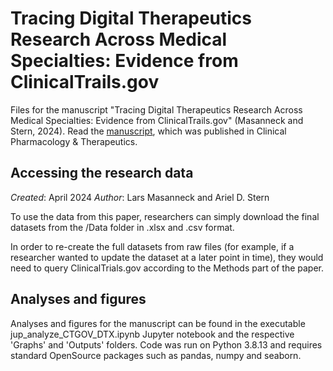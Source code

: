 # Tracing Digital Therapeutics Research Across Medical Specialties: Evidence from ClinicalTrails.gov
Files for the manuscript "Tracing Digital Therapeutics Research Across Medical Specialties: Evidence from ClinicalTrails.gov" (Masanneck and Stern, 2024). Read the [manuscript](TObeadded), which was published in Clinical Pharmacology & Therapeutics.

## Accessing the research data

*Created*: April 2024
*Author*: Lars Masanneck and Ariel D. Stern

To use the data from this paper, researchers can simply download the final datasets from the /Data folder in .xlsx and .csv format.

In order to re-create the full datasets from raw files (for example, if a researcher wanted to update the dataset at a later point in time), they would need to query ClinicalTrials.gov according to the Methods part of the paper.

## Analyses and figures
Analyses and figures for the manuscript can be found in the executable jup_analyze_CTGOV_DTX.ipynb Jupyter notebook and the respective 'Graphs' and 'Outputs' folders. Code was run on Python 3.8.13 and requires standard OpenSource packages such as pandas, numpy and seaborn.

